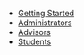 * [Getting Started](README.md)
* [Administrators](admin-guide.md)
* [Advisors](advisor-guide.md)
* [Students](student-guide.md)